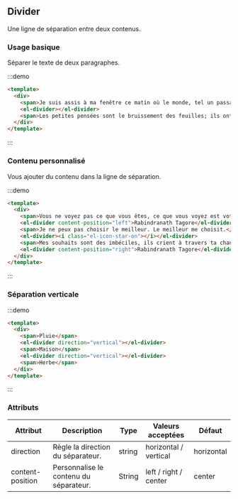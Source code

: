 ## Divider

Une ligne de séparation entre deux contenus.

### Usage basique

Séparer le texte de deux paragraphes.

:::demo
```html
<template>
  <div>
    <span>Je suis assis à ma fenêtre ce matin où le monde, tel un passant, s’arrête un instant, me fait signe de la tête et part.</span>
    <el-divider></el-divider>
    <span>Les petites pensées sont le bruissement des feuilles; ils ont leur murmure de joie dans mon esprit.</span>
  </div>
</template>
```
:::

### Contenu personnalisé

Vous ajouter du contenu dans la ligne de séparation.

:::demo
```html
<template>
  <div>
    <span>Vous ne voyez pas ce que vous êtes, ce que vous voyez est votre ombre.</span>
    <el-divider content-position="left">Rabindranath Tagore</el-divider>
    <span>Je ne peux pas choisir le meilleur. Le meilleur me choisit.</span>
    <el-divider><i class="el-icon-star-on"></i></el-divider>
    <span>Mes souhaits sont des imbéciles, ils crient à travers ta chanson, mon Maître. Laisse-moi mais écoute.</span>
    <el-divider content-position="right">Rabindranath Tagore</el-divider>
  </div>
</template>
```
:::

### Séparation verticale

:::demo
```html
<template>
  <div>
    <span>Pluie</span>
    <el-divider direction="vertical"></el-divider>
    <span>Maison</span>
    <el-divider direction="vertical"></el-divider>
    <span>Herbe</span>
  </div>
</template>
```
:::

### Attributs

| Attribut      | Description          | Type      | Valeurs acceptées       | Défaut  |
|-------------  |---------------- |---------------- |---------------------- |-------- |
| direction      | Règle la direction du séparateur.  | string  |          horizontal / vertical           |    horizontal     |
| content-position      | Personnalise le contenu du séparateur. | String  |  left / right / center  |  center |
